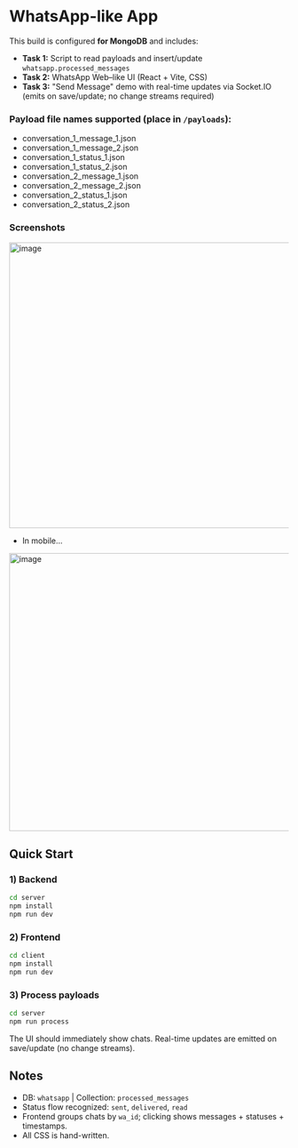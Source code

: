 # WhatsApp-like App 

This build is configured **for MongoDB** and includes:
- **Task 1:** Script to read payloads and insert/update `whatsapp.processed_messages`
- **Task 2:** WhatsApp Web–like UI (React + Vite, CSS)
- **Task 3:** "Send Message" demo with real-time updates via Socket.IO (emits on save/update; no change streams required)

### Payload file names supported (place in `/payloads`):
- conversation_1_message_1.json
- conversation_1_message_2.json
- conversation_1_status_1.json
- conversation_1_status_2.json
- conversation_2_message_1.json
- conversation_2_message_2.json
- conversation_2_status_1.json
- conversation_2_status_2.json

### Screenshots
<img width="1919" height="514" alt="image" src="https://github.com/user-attachments/assets/41c9c2d0-f456-4fee-8e06-1bcf785f13d7" />

- In mobile...
<img width="625" height="500" alt="image" src="https://github.com/user-attachments/assets/9113151c-ea78-4894-9692-3050f1ef08d7" />



## Quick Start

### 1) Backend
```bash
cd server
npm install
npm run dev             
```

### 2) Frontend
```bash
cd client
npm install
npm run dev      
```

### 3) Process payloads
```bash
cd server
npm run process      
```
The UI should immediately show chats. Real-time updates are emitted on save/update (no change streams).

## Notes
- DB: `whatsapp` | Collection: `processed_messages`
- Status flow recognized: `sent`, `delivered`, `read`
- Frontend groups chats by `wa_id`; clicking shows messages + statuses + timestamps.
- All CSS is hand-written.

